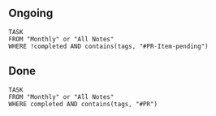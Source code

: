 ## Ongoing
```dataview
TASK
FROM "Monthly" or "All Notes"
WHERE !completed AND contains(tags, "#PR-Item-pending")
```
## Done
```dataview
TASK
FROM "Monthly" or "All Notes"
WHERE completed AND contains(tags, "#PR")
```